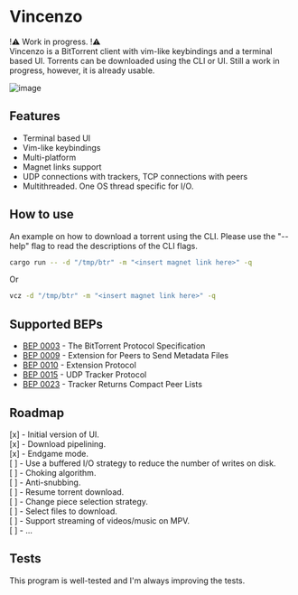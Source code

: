 # Vincenzo
!⚠️ Work in progress. !⚠️ <br />
Vincenzo is a BitTorrent client with vim-like keybindings and a terminal based UI. Torrents can be downloaded using the CLI or UI. Still a work in progress, however, it is already usable.

![image](https://github.com/gabrieldemian/Vincenzo/assets/42912075/e890c3fc-fb50-4a34-825b-2bbf96dae1d7)

## Features
- Terminal based UI <br />
- Vim-like keybindings
- Multi-platform <br />
- Magnet links support <br />
- UDP connections with trackers, TCP connections with peers <br />
- Multithreaded. One OS thread specific for I/O. <br />

## How to use
An example on how to download a torrent using the CLI. Please use the "--help" flag to read the descriptions of the CLI flags.

```bash
cargo run -- -d "/tmp/btr" -m "<insert magnet link here>" -q
```

Or

```bash
vcz -d "/tmp/btr" -m "<insert magnet link here>" -q
```

## Supported BEPs
- [BEP 0003](http://www.bittorrent.org/beps/bep_0003.html) - The BitTorrent Protocol Specification
- [BEP 0009](http://www.bittorrent.org/beps/bep_0009.html) - Extension for Peers to Send Metadata Files
- [BEP 0010](http://www.bittorrent.org/beps/bep_0010.html) - Extension Protocol
- [BEP 0015](http://www.bittorrent.org/beps/bep_0015.html) - UDP Tracker Protocol
- [BEP 0023](http://www.bittorrent.org/beps/bep_0023.html) - Tracker Returns Compact Peer Lists

## Roadmap
[x] - Initial version of UI. <br />
[x] - Download pipelining. <br />
[x] - Endgame mode. <br />
[ ] - Use a buffered I/O strategy to reduce the number of writes on disk. <br />
[ ] - Choking algorithm. <br />
[ ] - Anti-snubbing. <br />
[ ] - Resume torrent download. <br />
[ ] - Change piece selection strategy. <br />
[ ] - Select files to download. <br />
[ ] - Support streaming of videos/music on MPV. <br />
[ ] - ... <br />

## Tests
This program is well-tested and I'm always improving the tests.
